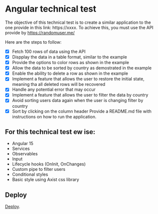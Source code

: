 # Angular technical test

The objective of this technical test is to create a similar application to the one provide in this link: https://xxxx. To achieve this, you must use the API provide by https://randomuser.me/

Here are the steps to follow:

- [x] Fetch 100 rows of data using the API
- [x] Dispplay the data in a table format, similar to the example
- [x] Provide the options to color rows as shown in the example
- [x] Allow the data to be sorted by country as demostrated in the example
- [x] Enable the ability to delete a row as shown in the example
- [x] Implement a feature that allows the user to restore the initial state, meaning tha all deleted rows will be recovered
- [x] Handle any potential error that may occur
- [x] Implement a feature that allows the user to filter the data by country
- [x] Avoid sorting users data again when the user is changing filter by country
- [x] Sort by clicking on the column header
Provide a README.md file with instructions on how to run the application.

## For this technical test ew ise:
- Angular 15
- Services
- Observables
- Input
- Lifecycle hooks (OnInit, OnChanges)
- Custom pipe to filter users
- Conditional styles
- Basic style using Axist css library

## Deploy
[Deploy](https://55ktest.vercel.app/).
